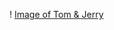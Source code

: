 ! [Image of Tom & Jerry](https://www.google.com/url?sa=i&url=https%3A%2F%2Fwww.pinterest.com%2Fpin%2F668784613397744521%2F&psig=AOvVaw06uEkWMIDJIBnmGcAeotNJ&ust=1616084684657000&source=images&cd=vfe&ved=0CAIQjRxqFwoTCNDBrrbft-8CFQAAAAAdAAAAABAD)
